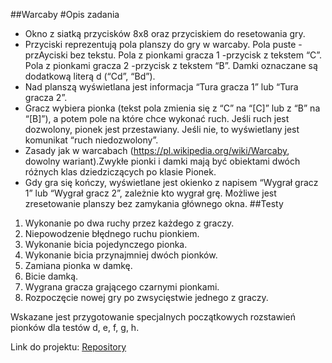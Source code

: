##Warcaby
#Opis zadania
* Okno z siatką przycisków 8x8 oraz przyciskiem do resetowania gry.
* Przyciski reprezentują pola planszy do gry w warcaby. Pola puste -przAyciski bez tekstu. Pola z pionkami gracza 1 -przycisk z tekstem “C”. Pola z pionkami gracza 2 -przycisk z tekstem “B”. Damki oznaczane są dodatkową literą d (“Cd”, “Bd”).
* Nad planszą wyświetlana jest informacja “Tura gracza 1” lub “Tura gracza 2”.
* Gracz wybiera pionka (tekst pola zmienia się z “C” na “[C]” lub z “B” na “[B]”), a potem pole na które chce wykonać ruch. Jeśli ruch jest dozwolony, pionek jest przestawiany. Jeśli nie, to wyświetlany jest komunikat “ruch niedozwolony”.
* Zasady    jak    w    warcabach    (https://pl.wikipedia.org/wiki/Warcaby,    dowolny wariant).Zwykłe  pionki  i  damki  mają  być  obiektami  dwóch  różnych  klas dziedziczących po klasie Pionek.
* Gdy gra się kończy, wyświetlane jest okienko z napisem “Wygrał gracz 1” lub “Wygrał gracz 2”, zależnie kto wygrał grę. Możliwe jest zresetowanie planszy bez zamykania głównego okna.
##Testy
1. Wykonanie po dwa ruchy przez każdego z graczy.
2. Niepowodzenie błędnego ruchu pionkiem.
3. Wykonanie bicia pojedynczego pionka.
4. Wykonanie bicia przynajmniej dwóch pionków.
5. Zamiana pionka w damkę.
6. Bicie damką.
7. Wygrana gracza grającego czarnymi pionkami.
8. Rozpoczęcie nowej gry po zwsycięstwie jednego z graczy.

Wskazane jest przygotowanie specjalnych początkowych rozstawień pionków dla testów d, e, f, g, h.

Link do projektu: [Repository](https://github.com/grzegorzpryjma99/Warcaby)
